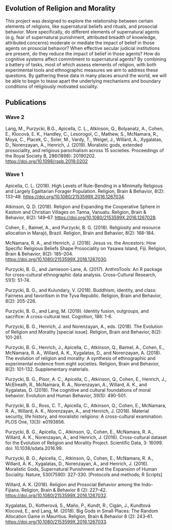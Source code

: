 ## Evolution of Religion and Morality
This project was designed to explore the relationship between certain elements of religions, like supernatural beliefs and rituals, and prosocial behavior. More specifically, do different elements of supernatural agents (e.g. fear of supernatural punishment, attributed breadth of knowledge, attributed concerns) moderate or mediate the impact of belief in those agents on prosocial behavior? When effective secular judicial institutions are present, do they reduce the impact of belief in those agents? How do cognitive systems affect commitment to supernatural agents? By combining a battery of tasks, most of which assess elements of religion, with both experimental tools and ethnographic measures we aim to address these questions. By gathering these data in many places around the world, we will be able to begin to tease apart the underlying mechanisms and boundary conditions of religiously motivated sociality.

## Publications

### Wave 2

Lang, M., Purzycki, B.G., Apicella, C. L., Atkinson, Q., Bolyanatz, A., Cohen, E., Klocová, E. K., Handley, C., Lesorogol, C., Mathew, S., McNamara, R., Moya, C., Placek, C., Soler, M., Vardy, T., Weigel, J., Willard, A., Xygalatas, D., Norenzayan, A., Henrich, J. (2019). Moralistic gods, extended prosociality, and religious parochialism across 15 societies. Proceedings of the Royal Society B, 286(1898): 20190202. https://doi.org/10.1098/rspb.2019.0202

### Wave 1

Apicella, C. L. (2018). High Levels of Rule-Bending in a Minimally Religious and Largely Egalitarian Forager Population. Religion, Brain & Behavior, 8(2): 133–48. https://doi.org/10.1080/2153599X.2016.1267034.

Atkinson, Q. D. (2018). Religion and Expanding the Cooperative Sphere in Kastom and Christian Villages on Tanna, Vanuatu. Religion, Brain & Behavior, 8(2): 149–67. https://doi.org/10.1080/2153599X.2016.1267028.

Cohen, E., Baimel, A., and Purzycki, B. G. (2018). Religiosity and resource allocation in Marajó, Brazil. Religion, Brain and Behavior, 8(2):  168-184. 

McNamara, R. A., and Henrich, J. (2018). Jesus vs. the Ancestors: How Specific Religious Beliefs Shape Prosociality on Yasawa Island, Fiji. Religion, Brain & Behavior, 8(2): 185–204. https://doi.org/10.1080/2153599X.2016.1267030.

Purzycki, B. G., and Jamieson-Lane, A. (2017). AnthroTools: An R package for cross-cultural ethnographic data analysis. Cross-Cultural Research, 51(1):  51-74.

Purzycki, B. G., and Kulundary, V. (2018). Buddhism, identity, and class: Fairness and favoritism in the Tyva Republic. Religion, Brain and Behavior, 8(2): 205-226. 

Purzycki, B. G., and Lang, M. (2019). Identity fusion, outgroups, and sacrifice: A cross-cultural test. Cognition, 186: 1-6.

Purzycki, B. G., Henrich, J. and Norenzayan, A., eds. (2018). The Evolution of Religion and Morality [special issue]. Religion, Brain and Behavior, 8(2): 101-261.

Purzycki, B. G., Henrich, J., Apicella, C., Atkinson, Q., Baimel, A., Cohen, E., McNamara, R. A., Willard, A. K., Xygalatas, D., and Norenzayan, A. (2018). The evolution of religion and morality: A synthesis of ethnographic and experimental evidence from eight societies. Religion, Brain and Behavior, 8(2): 101-132. Supplementary materials.

Purzycki, B. G., Pisor, A. C., Apicella, C., Atkinson, Q., Cohen, E., Henrich, J., McElreath, R., McNamara, R. A., Norenzayan, A., Willard, A. K., and Xygalatas, D. (2018). The cognitive and cultural foundations of moral behavior. Evolution and Human Behavior, 39(5): 490-501. 

Purzycki, B. G., Ross, C. T., Apicella, C., Atkinson, Q., Cohen, E., McNamara, R. A., Willard, A. K., Norenzayan, A., and Henrich, J. (2018). Material security, life history, and moralistic religions: A cross-cultural examination. PLOS One, 13(3): e0193856. 

Purzycki, B. G., Apicella, C., Atkinson, Q., Cohen, E., McNamara, R. A., Willard, A. K., Norenzayan, A., and Henrich, J. (2016). Cross-cultural dataset for the Evolution of Religion and Morality Project. Scientific Data, 3: 16099. doi: 10.1038/sdata.2016.99.

Purzycki, B. G., Apicella, C., Atkinson, Q., Cohen, E., McNamara, R. A., Willard, A. K., Xygalatas, D., Norenzayan, A., and Henrich, J. (2016). Moralistic Gods, Supernatural Punishment and the Expansion of Human Sociality. Nature, 530(7590): 327-330. [Protocols and methods; R Scripts]

Willard, A. K. (2018). Religion and Prosocial Behavior among the Indo-Fijians. Religion, Brain & Behavior 8 (2): 227–42. https://doi.org/10.1080/2153599X.2016.1267032.

Xygalatas, D., Kotherová, S., Maňo, P., Kundt, R., Cigán, J., Kundtová Klocová, E., and Lang, M. (2018). Big Gods in Small Places: The Random Allocation Game in Mauritius. Religion, Brain & Behavior 8 (2): 243–61. https://doi.org/10.1080/2153599X.2016.1267033.
